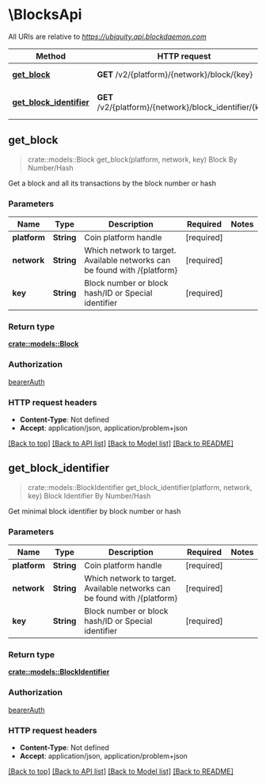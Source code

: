 # \BlocksApi

All URIs are relative to *https://ubiquity.api.blockdaemon.com*

Method | HTTP request | Description
------------- | ------------- | -------------
[**get_block**](BlocksApi.md#get_block) | **GET** /v2/{platform}/{network}/block/{key} | Block By Number/Hash
[**get_block_identifier**](BlocksApi.md#get_block_identifier) | **GET** /v2/{platform}/{network}/block_identifier/{key} | Block Identifier By Number/Hash



## get_block

> crate::models::Block get_block(platform, network, key)
Block By Number/Hash

Get a block and all its transactions by the block number or hash

### Parameters


Name | Type | Description  | Required | Notes
------------- | ------------- | ------------- | ------------- | -------------
**platform** | **String** | Coin platform handle | [required] |
**network** | **String** | Which network to target. Available networks can be found with /{platform} | [required] |
**key** | **String** | Block number or block hash/ID or Special identifier | [required] |

### Return type

[**crate::models::Block**](block.md)

### Authorization

[bearerAuth](../README.md#bearerAuth)

### HTTP request headers

- **Content-Type**: Not defined
- **Accept**: application/json, application/problem+json

[[Back to top]](#) [[Back to API list]](../README.md#documentation-for-api-endpoints) [[Back to Model list]](../README.md#documentation-for-models) [[Back to README]](../README.md)


## get_block_identifier

> crate::models::BlockIdentifier get_block_identifier(platform, network, key)
Block Identifier By Number/Hash

Get minimal block identifier by block number or hash

### Parameters


Name | Type | Description  | Required | Notes
------------- | ------------- | ------------- | ------------- | -------------
**platform** | **String** | Coin platform handle | [required] |
**network** | **String** | Which network to target. Available networks can be found with /{platform} | [required] |
**key** | **String** | Block number or block hash/ID or Special identifier | [required] |

### Return type

[**crate::models::BlockIdentifier**](block_identifier.md)

### Authorization

[bearerAuth](../README.md#bearerAuth)

### HTTP request headers

- **Content-Type**: Not defined
- **Accept**: application/json, application/problem+json

[[Back to top]](#) [[Back to API list]](../README.md#documentation-for-api-endpoints) [[Back to Model list]](../README.md#documentation-for-models) [[Back to README]](../README.md)

